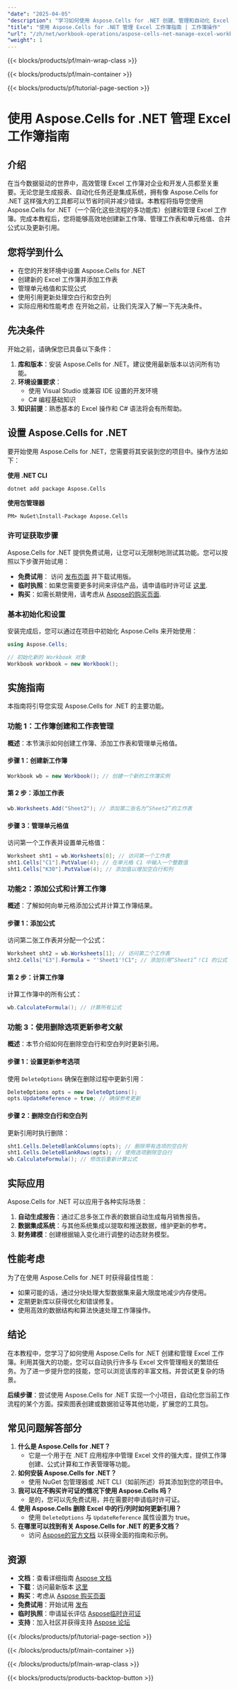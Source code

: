 ```yaml
---
"date": "2025-04-05"
"description": "学习如何使用 Aspose.Cells for .NET 创建、管理和自动化 Excel 工作簿。本教程涵盖工作簿创建、公式管理等内容。"
"title": "使用 Aspose.Cells for .NET 管理 Excel 工作簿指南 | 工作簿操作"
"url": "/zh/net/workbook-operations/aspose-cells-net-manage-excel-workbooks/"
"weight": 1
---
```


{{< blocks/products/pf/main-wrap-class >}}

{{< blocks/products/pf/main-container >}}

{{< blocks/products/pf/tutorial-page-section >}}


# 使用 Aspose.Cells for .NET 管理 Excel 工作簿指南
## 介绍
在当今数据驱动的世界中，高效管理 Excel 工作簿对企业和开发人员都至关重要。无论您是生成报表、自动化任务还是集成系统，拥有像 Aspose.Cells for .NET 这样强大的工具都可以节省时间并减少错误。本教程将指导您使用 Aspose.Cells for .NET（一个简化这些流程的多功能库）创建和管理 Excel 工作簿。完成本教程后，您将能够高效地创建新工作簿、管理工作表和单元格值、合并公式以及更新引用。

## 您将学到什么
- 在您的开发环境中设置 Aspose.Cells for .NET
- 创建新的 Excel 工作簿并添加工作表
- 管理单元格值和实现公式
- 使用引用更新处理空白行和空白列
- 实际应用和性能考虑
在开始之前，让我们先深入了解一下先决条件。

## 先决条件
开始之前，请确保您已具备以下条件：
1. **库和版本**：安装 Aspose.Cells for .NET。建议使用最新版本以访问所有功能。
2. **环境设置要求**：
   - 使用 Visual Studio 或兼容 IDE 设置的开发环境
   - C# 编程基础知识
3. **知识前提**：熟悉基本的 Excel 操作和 C# 语法将会有所帮助。

## 设置 Aspose.Cells for .NET
要开始使用 Aspose.Cells for .NET，您需要将其安装到您的项目中。操作方法如下：

**使用 .NET CLI**
```bash
dotnet add package Aspose.Cells
```

**使用包管理器**
```plaintext
PM> NuGet\Install-Package Aspose.Cells
```

### 许可证获取步骤
Aspose.Cells for .NET 提供免费试用，让您可以无限制地测试其功能。您可以按照以下步骤开始试用：
- **免费试用**： 访问 [发布页面](https://releases.aspose.com/cells/net/) 并下载试用版。
- **临时执照**：如果您需要更多时间来评估产品，请申请临时许可证 [这里](https://purchase。aspose.com/temporary-license/).
- **购买**：如需长期使用，请考虑从 [Aspose的购买页面](https://purchase。aspose.com/buy).

### 基本初始化和设置
安装完成后，您可以通过在项目中初始化 Aspose.Cells 来开始使用：
```csharp
using Aspose.Cells;

// 初始化新的 Workbook 对象
Workbook workbook = new Workbook();
```

## 实施指南
本指南将引导您实现 Aspose.Cells for .NET 的主要功能。

### 功能 1：工作簿创建和工作表管理
**概述**：本节演示如何创建工作簿、添加工作表和管理单元格值。

#### 步骤 1：创建新工作簿
```csharp
Workbook wb = new Workbook(); // 创建一个新的工作簿实例
```

#### 第 2 步：添加工作表
```csharp
wb.Worksheets.Add("Sheet2"); // 添加第二张名为“Sheet2”的工作表
```

#### 步骤 3：管理单元格值
访问第一个工作表并设置单元格值：
```csharp
Worksheet sht1 = wb.Worksheets[0]; // 访问第一个工作表
sht1.Cells["C1"].PutValue(4); // 在单元格 C1 中输入一个整数值
sht1.Cells["K30"].PutValue(4); // 添加值以增加空白行和列
```

### 功能2：添加公式和计算工作簿
**概述**：了解如何向单元格添加公式并计算工作簿结果。

#### 步骤 1：添加公式
访问第二张工作表并分配一个公式：
```csharp
Worksheet sht2 = wb.Worksheets[1]; // 访问第二个工作表
sht2.Cells["E3"].Formula = "'Sheet1'!C1"; // 添加引用“Sheet1”！C1 的公式
```

#### 第 2 步：计算工作簿
计算工作簿中的所有公式：
```csharp
wb.CalculateFormula(); // 计算所有公式
```

### 功能 3：使用删除选项更新参考文献
**概述**：本节介绍如何在删除空白行和空白列时更新引用。

#### 步骤 1：设置更新参考选项
使用 `DeleteOptions` 确保在删除过程中更新引用：
```csharp
DeleteOptions opts = new DeleteOptions();
opts.UpdateReference = true; // 确保参考更新
```

#### 步骤 2：删除空白行和空白列
更新引用时执行删除：
```csharp
sht1.Cells.DeleteBlankColumns(opts); // 删除带有选项的空白列
sht1.Cells.DeleteBlankRows(opts); // 使用选项删除空白行
wb.CalculateFormula(); // 修改后重新计算公式
```

## 实际应用
Aspose.Cells for .NET 可以应用于各种实际场景：
1. **自动生成报告**：通过汇总多张工作表的数据自动生成每月销售报告。
2. **数据集成系统**：与其他系统集成以提取和推送数据，维护更新的参考。
3. **财务建模**：创建根据输入变化进行调整的动态财务模型。

## 性能考虑
为了在使用 Aspose.Cells for .NET 时获得最佳性能：
- 如果可能的话，通过分块处理大型数据集来最大限度地减少内存使用。
- 定期更新库以获得优化和错误修复。
- 使用高效的数据结构和算法快速处理工作簿操作。

## 结论
在本教程中，您学习了如何使用 Aspose.Cells for .NET 创建和管理 Excel 工作簿。利用其强大的功能，您可以自动执行许多与 Excel 文件管理相关的繁琐任务。为了进一步提升您的技能，您可以浏览该库的丰富文档，并尝试更复杂的场景。

**后续步骤**：尝试使用 Aspose.Cells for .NET 实现一个小项目，自动化您当前工作流程的某个方面。探索图表创建或数据验证等其他功能，扩展您的工具包。

## 常见问题解答部分
1. **什么是 Aspose.Cells for .NET？**
   - 它是一个用于在 .NET 应用程序中管理 Excel 文件的强大库，提供工作簿创建、公式计算和工作表管理等功能。
2. **如何安装 Aspose.Cells for .NET？**
   - 使用 NuGet 包管理器或 .NET CLI（如前所述）将其添加到您的项目中。
3. **我可以在不购买许可证的情况下使用 Aspose.Cells 吗？**
   - 是的，您可以先免费试用，并在需要时申请临时许可证。
4. **使用 Aspose.Cells 删除 Excel 中的行/列时如何更新引用？**
   - 使用 `DeleteOptions` 与 `UpdateReference` 属性设置为 true。
5. **在哪里可以找到有关 Aspose.Cells for .NET 的更多文档？**
   - 访问 [Aspose的官方文档](https://reference.aspose.com/cells/net/) 以获得全面的指南和示例。

## 资源
- **文档**：查看详细指南 [Aspose 文档](https://reference.aspose.com/cells/net/)
- **下载**：访问最新版本 [这里](https://releases.aspose.com/cells/net/)
- **购买**：考虑从 [Aspose 购买页面](https://purchase.aspose.com/buy)
- **免费试用**：开始试用 [发布](https://releases.aspose.com/cells/net/)
- **临时执照**：申请延长评估 [Aspose临时许可证](https://purchase.aspose.com/temporary-license/)
- **支持**：加入社区并获得支持 [Aspose 论坛](https://forum.aspose.com/c/cells/9)

{{< /blocks/products/pf/tutorial-page-section >}}

{{< /blocks/products/pf/main-container >}}

{{< /blocks/products/pf/main-wrap-class >}}

{{< blocks/products/products-backtop-button >}}